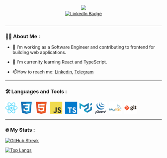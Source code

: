 <div id="header" align="center">
  <img src="https://media.giphy.com/media/jdPMeyv9rn0hZHh8n9/giphy.gif" width="100"/>
  
  <div id="badges">
    <a href="https://www.linkedin.com/in/abdulaziz-mk6/">
      <img src="https://img.shields.io/badge/LinkedIn-blue?style=for-the-badge&logo=linkedin&logoColor=white" alt="LinkedIn Badge"/>
    </a>
  </div>

  <img src="https://komarev.com/ghpvc/?username=mukhamedovabdulaziz&style=flat-square&color=blue" alt=""/>
  
</div>

---

### :man_technologist: About Me :
  - :telescope: I’m working as a Software Engineer and contributing to frontend for building web applications.

  - :seedling: I'm currenlty learning React and TypeScript.

  - :mailbox:How to reach me: [Linkedin](https://www.linkedin.com/in/abdulaziz-mk6/), [Telegram](https://t.me/ozeezz)

---

### :hammer_and_wrench: Languages and Tools :
  <div>
    <img src="https://github.com/devicons/devicon/blob/master/icons/react/react-original.svg" title="React" alt="React" width="40" height="40"/>&nbsp;
    <img src="https://github.com/devicons/devicon/blob/master/icons/css3/css3-original.svg"  title="CSS3" alt="CSS" width="40" height="40"/>&nbsp;
    <img src="https://github.com/devicons/devicon/blob/master/icons/html5/html5-original.svg" title="HTML5" alt="HTML" width="40" height="40"/>&nbsp;
    <img src="https://github.com/devicons/devicon/blob/master/icons/javascript/javascript-original.svg" title="JavaScript" alt="JavaScript" width="40" height="40"/>&nbsp;
    <img src="https://github.com/devicons/devicon/blob/master/icons/typescript/typescript-original.svg" title="TypeScript" alt="TypeScript" width="40" height="40"/>&nbsp;
    <img src="https://github.com/devicons/devicon/blob/master/icons/materialui/materialui-original.svg" title="Mui" **alt="MaterialUI" width="40" height="40"/>&nbsp;
    <img src="https://github.com/devicons/devicon/blob/master/icons/jquery/jquery-original-wordmark.svg" title="JQuery" alt="JQuery" width="40" height="40"/>&nbsp;
    <img src="https://github.com/devicons/devicon/blob/master/icons/mysql/mysql-original-wordmark.svg" title="MySQL"  alt="MySQL" width="40" height="40"/>&nbsp;         
    <img src="https://github.com/devicons/devicon/blob/master/icons/git/git-original-wordmark.svg" title="Git" **alt="Git" width="40" height="40"/>&nbsp;
  </div>
  
 ---

### :fire: My Stats :
[![GitHub Streak](http://github-readme-streak-stats.herokuapp.com?user=mukhamedovabdulaziz&theme=dark&background=000000)](https://git.io/streak-stats)

[![Top Langs](https://github-readme-stats.vercel.app/api/top-langs/?username=mukhamedovabdulaziz&layout=compact&theme=vision-friendly-dark)](https://github.com/anuraghazra/github-readme-stats)


